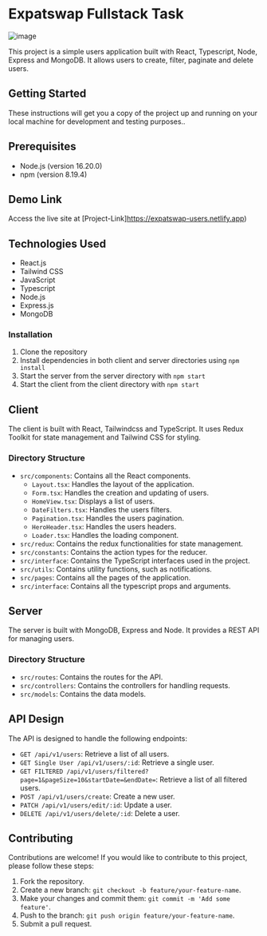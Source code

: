 # Expatswap Fullstack Task

<img src="https://res.cloudinary.com/chuksmbanaso/image/upload/v1710941085/file-uploads/a4qogthay8qlyqy0eqeo.png" title="Image" alt="image">

This project is a simple users application built with React, Typescript, Node, Express and MongoDB. It allows users to create, filter, paginate and delete users.

## Getting Started

These instructions will get you a copy of the project up and running on your local machine for development and testing purposes..

## Prerequisites

- Node.js (version 16.20.0)
- npm (version 8.19.4)

## Demo Link

Access the live site at [Project-Link]https://expatswap-users.netlify.app)

## Technologies Used

- React.js
- Tailwind CSS
- JavaScript
- Typescript
- Node.js
- Express.js
- MongoDB

### Installation

1. Clone the repository
2. Install dependencies in both client and server directories using `npm install`
3. Start the server from the server directory with `npm start`
4. Start the client from the client directory with `npm start`

## Client

The client is built with React, Tailwindcss and TypeScript. It uses Redux Toolkit for state management and Tailwind CSS for styling.

### Directory Structure

- `src/components`: Contains all the React components.
  - `Layout.tsx`: Handles the layout of the application.
  - `Form.tsx`: Handles the creation and updating of users.
  - `HomeView.tsx`: Displays a list of users.
  - `DateFilters.tsx`: Handles the users filters.
  - `Pagination.tsx`: Handles the users pagination.
  - `HeroHeader.tsx`: Handles the users headers.
  - `Loader.tsx`: Handles the loading component.
- `src/redux`: Contains the redux functionalities for state management.
- `src/constants`: Contains the action types for the reducer.
- `src/interface`: Contains the TypeScript interfaces used in the project.
- `src/utils`: Contains utility functions, such as notifications.
- `src/pages`: Contains all the pages of the application.
- `src/interface`: Contains all the typescript props and arguments.

## Server

The server is built with MongoDB, Express and Node. It provides a REST API for managing users.

### Directory Structure

- `src/routes`: Contains the routes for the API.
- `src/controllers`: Contains the controllers for handling requests.
- `src/models`: Contains the data models.

## API Design

The API is designed to handle the following endpoints:

- `GET /api/v1/users`: Retrieve a list of all users.
- `GET Single User /api/v1/users/:id`: Retrieve a single user.
- `GET FILTERED /api/v1/users/filtered?page=1&pageSize=10&startDate=&endDate=`: Retrieve a list of all filtered users.
- `POST /api/v1/users/create`: Create a new user.
- `PATCH /api/v1/users/edit/:id`: Update a user.
- `DELETE /api/v1/users/delete/:id`: Delete a user.

## Contributing

Contributions are welcome! If you would like to contribute to this project, please follow these steps:

1. Fork the repository.
2. Create a new branch: `git checkout -b feature/your-feature-name`.
3. Make your changes and commit them: `git commit -m 'Add some feature'`.
4. Push to the branch: `git push origin feature/your-feature-name`.
5. Submit a pull request.
